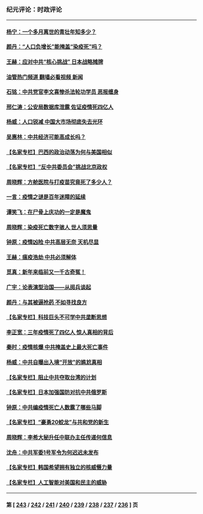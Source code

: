 ### 纪元评论：时政评论
---
#### [杨宁：一个多月离世的青壮年知多少？](../../pages/nsc1025/n13910292.md?01190330) 
#### [颜丹：“人口负增长”能掩盖“染疫死”吗？](../../pages/nsc1025/n13910264.md?01190330) 
#### [王赫：应对中共“核心挑战” 日本战略摊牌](../../pages/nsc1025/n13909841.md?01190330) 
#### [油管热门频道 翻墙必看视频 新闻](ok?01190330)
#### [石铭：中共党官李文喜惨杀法轮功学员 恶报缠身](../../pages/nsc1025/n13909907.md?01190330) 
#### [邢仁涛：公安局数据库泄露 佐证疫情死四亿人](../../pages/nsc1025/n13909482.md?01190330) 
#### [杨威：人口锐减 中国大市场彻底失去光环](../../pages/nsc1025/n13909636.md?01190330) 
#### [吴惠林：中共经济可能高成长吗？](../../pages/nsc1025/n13909701.md?01190330) 
#### [【名家专栏】巴西的政治动荡为何与美国相似](../../pages/nsc1025/n13907665.md?01190330) 
#### [【名家专栏】“反中共委员会”挑战北京政权](../../pages/nsc1025/n13909238.md?01190330) 
#### [周晓辉：方舱医院与打疫苗究竟死了多少人？](../../pages/nsc1025/n13909279.md?01190330) 
#### [一言：疫情之谜是百年迷障的延续](../../pages/nsc1025/n13909188.md?01190330) 
#### [谭笑飞：在尸骨上庆功的一定是魔鬼](../../pages/nsc1025/n13909043.md?01190330) 
#### [周晓辉：染疫死亡数字骇人 世人须思量](../../pages/nsc1025/n13908680.md?01190330) 
#### [钟原：疫情凶险 中共高层无奈 天机尽显](../../pages/nsc1025/n13908795.md?01190330) 
#### [王赫：瘟疫浩劫 中共必须解体](../../pages/nsc1025/n13908833.md?01190330) 
#### [觅真：新年来临前又一千古奇冤！](../../pages/nsc1025/n13908725.md?01190330) 
#### [广宇：论表演型治国——从阅兵谈起](../../pages/nsc1025/n13908689.md?01190330) 
#### [颜丹：与其被逼抢药 不如寻找良方](../../pages/nsc1025/n13908635.md?01190330) 
#### [【名家专栏】科技巨头不可学中共垄断思想](../../pages/nsc1025/n13906918.md?01190330) 
#### [李正宽：三年疫情死了四亿人 惊人真相的背后](../../pages/nsc1025/n13908637.md?01190330) 
#### [秦时：疫情核爆 中共掩盖史上最大死亡事件](../../pages/nsc1025/n13908193.md?01190330) 
#### [杨威：中共自曝出入境“开放”的尴尬真相](../../pages/nsc1025/n13907948.md?01190330) 
#### [【名家专栏】阻止中共夺取台湾的计划](../../pages/nsc1025/n13907549.md?01190330) 
#### [【名家专栏】日本加强国防对抗中共俄罗斯](../../pages/nsc1025/n13907657.md?01190330) 
#### [钟原：中共编疫情死亡人数露了哪些马脚](../../pages/nsc1025/n13907188.md?01190330) 
#### [【名家专栏】“豪勇20蛟龙”与共和党的新生](../../pages/nsc1025/n13906336.md?01190330) 
#### [周晓辉：李希大秘升任中联办主任传递何信息](../../pages/nsc1025/n13906999.md?01190330) 
#### [沈舟：中共军委1号军令为何迟迟未发布](../../pages/nsc1025/n13906695.md?01190330) 
#### [【名家专栏】韩国希望拥有独立的核威慑力量](../../pages/nsc1025/n13906335.md?01190330) 
#### [【名家专栏】人工智能对美国和民主的威胁](../../pages/nsc1025/n13904656.md?01190330) 

---
#### 第 [ [243](./243.md?01190330) / [242](./242.md?01190330) / [241](./241.md?01190330) / [240](./240.md?01190330) / [239](./239.md?01190330) / [238](./238.md?01190330) / [237](./237.md?01190330) / [236](./236.md?01190330) ] 页
